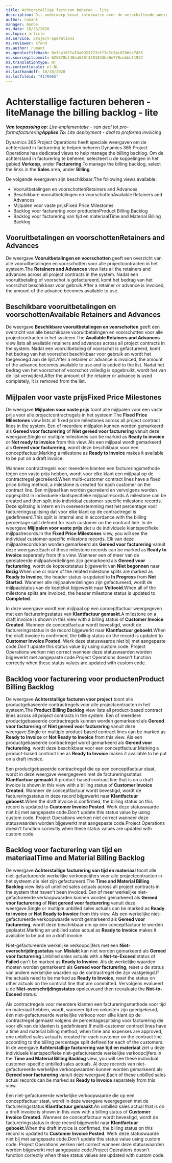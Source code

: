 ```yaml
---
title: Achterstallige facturen beheren - lite
description: Dit onderwerp bevat informatie over de verschillende weergaven die beschikbaar zijn voor het beheren van de achterstand in facturering.
author: rumant
manager: Annbe
ms.date: 10/26/2020
ms.topic: article
ms.service: project-operations
ms.reviewer: kfend
ms.author: rumant
ms.openlocfilehash: 0e3ca167fa53a6923727eff3e7c34c8706dc7455
ms.sourcegitcommit: 625878bf48ea530f3381843be0e778cebbbf1922
ms.translationtype: HT
ms.contentlocale: nl-NL
ms.lasthandoff: 10/30/2020
ms.locfileid: "4176965"
---
```

# <a name="manage-the-billing-backlog---lite"></a><span data-ttu-id="650e0-103">Achterstallige facturen beheren - lite</span><span class="sxs-lookup"><span data-stu-id="650e0-103">Manage the billing backlog - lite</span></span>

<span data-ttu-id="650e0-104">_**Van toepassing op:** Lite-implementatie - van deal tot pro-formafacturering_</span><span class="sxs-lookup"><span data-stu-id="650e0-104">_**Applies To:** Lite deployment - deal to proforma invoicing_</span></span>

<span data-ttu-id="650e0-105">Dynamics 365 Project Operations heeft speciale weergaven om de achterstand in facturering te helpen beheren.</span><span class="sxs-lookup"><span data-stu-id="650e0-105">Dynamics 365 Project Operations has dedicated views to help manage the billing backlog.</span></span> <span data-ttu-id="650e0-106">Om de achterstand in facturering te beheren, selecteert u de koppelingen in het gebied **Verkoop**, onder **Facturering**.</span><span class="sxs-lookup"><span data-stu-id="650e0-106">To manage the billing backlog, select the links in the **Sales** area, under **Billing**.</span></span> 

<span data-ttu-id="650e0-107">De volgende weergaven zijn beschikbaar:</span><span class="sxs-lookup"><span data-stu-id="650e0-107">The following views available:</span></span>

- <span data-ttu-id="650e0-108">Vooruitbetalingen en voorschotten</span><span class="sxs-lookup"><span data-stu-id="650e0-108">Retainers and Advances</span></span>
- <span data-ttu-id="650e0-109">Beschikbare vooruitbetalingen en voorschotten</span><span class="sxs-lookup"><span data-stu-id="650e0-109">Available Retainers and Advances</span></span>
- <span data-ttu-id="650e0-110">Mijlpalen voor vaste prijs</span><span class="sxs-lookup"><span data-stu-id="650e0-110">Fixed Price Milestones</span></span>
- <span data-ttu-id="650e0-111">Backlog voor facturering voor producten</span><span class="sxs-lookup"><span data-stu-id="650e0-111">Product Billing Backlog</span></span>
- <span data-ttu-id="650e0-112">Backlog voor facturering van tijd en materiaal</span><span class="sxs-lookup"><span data-stu-id="650e0-112">Time and Material Billing Backlog</span></span>

## <a name="retainers-and-advances"></a><span data-ttu-id="650e0-113">Vooruitbetalingen en voorschotten</span><span class="sxs-lookup"><span data-stu-id="650e0-113">Retainers and Advances</span></span>

<span data-ttu-id="650e0-114">De weergave **Vooruitbetalingen en voorschotten** geeft een overzicht van alle vooruitbetalingen en voorschotten voor alle projectcontracten in het systeem.</span><span class="sxs-lookup"><span data-stu-id="650e0-114">The **Retainers and Advances** view lists all the retainers and advances across all project contracts in the system.</span></span> <span data-ttu-id="650e0-115">Nadat een vooruitbetaling of voorschot is gefactureerd, komt het bedrag van het voorschot beschikbaar voor gebruik.</span><span class="sxs-lookup"><span data-stu-id="650e0-115">After a retainer or advance is invoiced, the amount of the advance becomes available to use.</span></span>

## <a name="available-retainers-and-advances"></a><span data-ttu-id="650e0-116">Beschikbare vooruitbetalingen en voorschotten</span><span class="sxs-lookup"><span data-stu-id="650e0-116">Available Retainers and Advances</span></span>

<span data-ttu-id="650e0-117">De weergave **Beschikbare vooruitbetalingen en voorschotten** geeft een overzicht van alle beschikbare vooruitbetalingen en voorschotten voor alle projectcontracten in het systeem.</span><span class="sxs-lookup"><span data-stu-id="650e0-117">The **Available Retainers and Advances** view lists all available retainers and advances across all project contracts in the system.</span></span> <span data-ttu-id="650e0-118">Nadat een vooruitbetaling of voorschot is gefactureerd, komt het bedrag van het voorschot beschikbaar voor gebruik en wordt het toegevoegd aan de lijst.</span><span class="sxs-lookup"><span data-stu-id="650e0-118">After a retainer or advance is invoiced, the amount of the advance becomes available to use and is added to the list.</span></span> <span data-ttu-id="650e0-119">Nadat het bedrag van het voorschot of voorschot volledig is opgebruikt, wordt het van de lijst verwijderd.</span><span class="sxs-lookup"><span data-stu-id="650e0-119">After the amount of the retainer or advance is used completely, it is removed from the list.</span></span>

## <a name="fixed-price-milestones"></a><span data-ttu-id="650e0-120">Mijlpalen voor vaste prijs</span><span class="sxs-lookup"><span data-stu-id="650e0-120">Fixed Price Milestones</span></span>

<span data-ttu-id="650e0-121">De weergave **Mijlpalen voor vaste prijs** toont alle mijlpalen voor een vaste prijs voor alle projectcontractregels in het systeem.</span><span class="sxs-lookup"><span data-stu-id="650e0-121">The **Fixed Price Milestones** view lists all fixed price milestones across all project contract lines in the system.</span></span> <span data-ttu-id="650e0-122">Een of meerdere mijlpalen kunnen worden gemarkeerd als **Gereed voor facturering** of **Niet gereed voor facturering** vanuit deze weergave.</span><span class="sxs-lookup"><span data-stu-id="650e0-122">Single or multiple milestones can be marked as **Ready to invoice** or **Not ready to invoice** from this view.</span></span> <span data-ttu-id="650e0-123">Als een mijlpaal wordt gemarkeerd als **Gereed voor facturering**, wordt deze beschikbaar voor een conceptfactuur.</span><span class="sxs-lookup"><span data-stu-id="650e0-123">Marking a milestone as **Ready to invoice** makes it available to be put on a draft invoice.</span></span>

<span data-ttu-id="650e0-124">Wanneer contractregels voor meerdere klanten een factureringsmethode tegen een vaste prijs hebben, wordt voor elke klant een mijlpaal op de contractregel gecreëerd.</span><span class="sxs-lookup"><span data-stu-id="650e0-124">When multi-customer contract lines have a fixed price billing method, a milestone is created for each customer on the contract line.</span></span> <span data-ttu-id="650e0-125">Een mijlpaal kan worden gecreëerd en vervolgens worden opgesplitst in individuele klantspecifieke mijlpaalrecords.</span><span class="sxs-lookup"><span data-stu-id="650e0-125">A milestone can be created and then split into individual customer-specific milestone records.</span></span> <span data-ttu-id="650e0-126">Deze splitsing is intern en in overeenstemming met het percentage voor factureringssplitsing dat voor elke klant op de contractregel is gedefinieerd.</span><span class="sxs-lookup"><span data-stu-id="650e0-126">This split is internal and in accordance with the billing percentage split defined for each customer on the contract line.</span></span> <span data-ttu-id="650e0-127">In de weergave **Mijlpalen voor vaste prijs** ziet u de individuele klantspecifieke mijlpaalrecords.</span><span class="sxs-lookup"><span data-stu-id="650e0-127">In the **Fixed Price Milestones** view, you will see the individual customer-specific milestone records.</span></span> <span data-ttu-id="650e0-128">Elk van deze mijlpaalrecords kan worden gemarkeerd als **Gereed voor facturering** vanuit deze weergave.</span><span class="sxs-lookup"><span data-stu-id="650e0-128">Each of these milestone records can be marked as **Ready to Invoice** separately from this view.</span></span> <span data-ttu-id="650e0-129">Wanneer een of meer van de gerelateerde mijlpaalverdelingen zijn gemarkeerd als **Gereed voor facturering**, wordt de koptekststatus bijgewerkt van **Niet begonnen** naar **Bezig**.</span><span class="sxs-lookup"><span data-stu-id="650e0-129">When one or more of the related milestone splits are marked as **Ready to Invoice**, the header status is updated to **In Progress** from **Not Started**.</span></span> <span data-ttu-id="650e0-130">Wanneer alle mijlpaalverdelingen zijn gefactureerd, wordt de mijlpaalstatus van de koptekst bijgewerkt naar **Voltooid**.</span><span class="sxs-lookup"><span data-stu-id="650e0-130">When all of the milestone splits are invoiced, the header milestone status is updated to **Completed**.</span></span>

<span data-ttu-id="650e0-131">In deze weergave wordt een mijlpaal op een conceptfactuur weergegeven met een factureringsstatus van **Klantfactuur gemaakt**.</span><span class="sxs-lookup"><span data-stu-id="650e0-131">A milestone on a draft invoice is shown in this view with a billing status of **Customer Invoice Created**.</span></span> <span data-ttu-id="650e0-132">Wanneer de conceptfactuur wordt bevestigd, wordt de factureringsstatus in de record bijgewerkt naar **Klantfactuur geboekt**.</span><span class="sxs-lookup"><span data-stu-id="650e0-132">When the draft invoice is confirmed, the billing status on the record is updated to **Customer Invoice Posted**.</span></span> <span data-ttu-id="650e0-133">Werk deze statuswaarde niet bij met aangepaste code.</span><span class="sxs-lookup"><span data-stu-id="650e0-133">Don't update this status value by using custom code.</span></span> <span data-ttu-id="650e0-134">Project Operations werken niet correct wanneer deze statuswaarden worden bijgewerkt met aangepaste code.</span><span class="sxs-lookup"><span data-stu-id="650e0-134">Project Operations doesn't function correctly when these status values are updated with custom code.</span></span>

## <a name="product-billing-backlog"></a><span data-ttu-id="650e0-135">Backlog voor facturering voor producten</span><span class="sxs-lookup"><span data-stu-id="650e0-135">Product Billing Backlog</span></span>

<span data-ttu-id="650e0-136">De weergave **Achterstallige facturen voor project** toont alle productgebaseerde contractregels voor alle projectcontracten in het systeem.</span><span class="sxs-lookup"><span data-stu-id="650e0-136">The **Product Billing Backlog** view lists all product-based contract lines across all project contracts in the system.</span></span> <span data-ttu-id="650e0-137">Een of meerdere productgebaseerde contractregels kunnen worden gemarkeerd als **Gereed voor facturering** of **Niet gereed voor facturering** vanuit deze weergave.</span><span class="sxs-lookup"><span data-stu-id="650e0-137">Single or multiple product-based contract lines can be marked as **Ready to Invoice** or **Not Ready to Invoice** from this view.</span></span> <span data-ttu-id="650e0-138">Als een productgebaseerde contractregel wordt gemarkeerd als **Gereed voor facturering**, wordt deze beschikbaar voor een conceptfactuur.</span><span class="sxs-lookup"><span data-stu-id="650e0-138">Marking a product-based contract line as **Ready to Invoice** makes it available to be put on a draft invoice.</span></span>

<span data-ttu-id="650e0-139">Een productgebaseerde contractregel die op een conceptfactuur staat, wordt in deze weergave weergegeven met de factureringsstatus **Klantfactuur gemaakt**.</span><span class="sxs-lookup"><span data-stu-id="650e0-139">A product-based contract line that is on a draft invoice is shown in this view with a billing status of **Customer Invoice Created**.</span></span> <span data-ttu-id="650e0-140">Wanneer de conceptfactuur wordt bevestigd, wordt de factureringsstatus in deze record bijgewerkt naar **Klantfactuur geboekt**.</span><span class="sxs-lookup"><span data-stu-id="650e0-140">When the draft invoice is confirmed, the billing status on this record is updated to **Customer Invoice Posted**.</span></span> <span data-ttu-id="650e0-141">Werk deze statuswaarde niet bij met aangepaste code.</span><span class="sxs-lookup"><span data-stu-id="650e0-141">Don't update this status value by using custom code.</span></span> <span data-ttu-id="650e0-142">Project Operations werken niet correct wanneer deze statuswaarden worden bijgewerkt met aangepaste code.</span><span class="sxs-lookup"><span data-stu-id="650e0-142">Project Operations doesn't function correctly when these status values are updated with custom code.</span></span>

## <a name="time-and-material-billing-backlog"></a><span data-ttu-id="650e0-143">Backlog voor facturering van tijd en materiaal</span><span class="sxs-lookup"><span data-stu-id="650e0-143">Time and Material Billing Backlog</span></span>

<span data-ttu-id="650e0-144">De weergave **Achterstallige facturering van tijd en materiaal** toont alle niet-gefactureerde werkelijke verkoopcijfers voor alle projectcontracten in het systeem die niet zijn gefactureerd.</span><span class="sxs-lookup"><span data-stu-id="650e0-144">The **Time and Material Billing Backlog** view lists all unbilled sales actuals across all project contracts in the system that haven't been invoiced.</span></span> <span data-ttu-id="650e0-145">Een of meer werkelijke niet-gefactureerde verkoopwaarden kunnen worden gemarkeerd als **Gereed voor facturering** of **Niet gereed voor facturering** vanuit deze weergave.</span><span class="sxs-lookup"><span data-stu-id="650e0-145">Single or multiple unbilled sales actuals can be marked as **Ready to Invoice** or **Not Ready to Invoice** from this view.</span></span> <span data-ttu-id="650e0-146">Als een werkelijke niet-gefactureerde verkoopwaarde wordt gemarkeerd als **Gereed voor facturering**, wordt deze beschikbaar om op een conceptfactuur te worden geplaatst.</span><span class="sxs-lookup"><span data-stu-id="650e0-146">Marking an unbilled sales actual as **Ready to Invoice** makes it available to be put on a draft invoice.</span></span>

<span data-ttu-id="650e0-147">Niet-gefactureerde werkelijke verkoopcijfers met een **Niet-overschrijdingsstatus** van **Mislukt** kan niet worden gemarkeerd als **Gereed voor facturering**.</span><span class="sxs-lookup"><span data-stu-id="650e0-147">Unbilled sales actuals with a **Not-to-Exceed** status of **Failed** can't be marked as **Ready to Invoice**.</span></span> <span data-ttu-id="650e0-148">Als de werkelijke waarden moeten worden gemarkeerd als **Gereed voor facturering**, reset u de status van andere werkelijke waarden op de contractregel die zijn vastgelegd.</span><span class="sxs-lookup"><span data-stu-id="650e0-148">If the actuals need to be marked as **Ready to Invoice**, reset the status on other actuals on the contract line that are committed.</span></span> <span data-ttu-id="650e0-149">Vervolgens evalueert u de **Niet-overschrijdingsstatus** opnieuw.</span><span class="sxs-lookup"><span data-stu-id="650e0-149">and then reevaluate the **Not-to-Exceed** status.</span></span>

<span data-ttu-id="650e0-150">Als contractregels voor meerdere klanten een factureringsmethode voor tijd en materiaal hebben, wordt, wanneer tijd en onkosten zijn goedgekeurd, één niet-gefactureerde werkelijke verkoop voor elke klant op de contractregel gemaakt volgens de percentagesplitsing voor facturering die voor elk van de klanten is gedefinieerd.</span><span class="sxs-lookup"><span data-stu-id="650e0-150">If multi-customer contract lines have a time and material billing method, when time and expenses are approved, one unbilled sales actual is created for each customer on the contract line according to the billing percentage split defined for each of the customers.</span></span> <span data-ttu-id="650e0-151">In de weergave **Achterstallige facturering van tijd en materiaal** ziet u deze individuele klantspecifieke niet-gefactureerde werkelijke verkoopcijfers.</span><span class="sxs-lookup"><span data-stu-id="650e0-151">In the **Time and Material Billing Backlog** view, you will see these individual customer-specific unbilled sales actuals.</span></span> <span data-ttu-id="650e0-152">Al deze records van niet-gefactureerde werkelijke verkoopwaarden kunnen worden gemarkeerd als **Gereed voor facturering** vanuit deze weergave.</span><span class="sxs-lookup"><span data-stu-id="650e0-152">Each of these unbilled sales actual records can be marked as **Ready to Invoice** separately from this view.</span></span>

<span data-ttu-id="650e0-153">Een niet-gefactureerde werkelijke verkoopwaarde die op een conceptfactuur staat, wordt in deze weergave weergegeven met de factureringsstatus **Klantfactuur gemaakt**.</span><span class="sxs-lookup"><span data-stu-id="650e0-153">An unbilled sales actual that is on a draft invoice is shown in this view with a billing status of **Customer Invoice Created**.</span></span> <span data-ttu-id="650e0-154">Wanneer de conceptfactuur wordt bevestigd, wordt de factureringsstatus in deze record bijgewerkt naar **Klantfactuur geboekt**.</span><span class="sxs-lookup"><span data-stu-id="650e0-154">When the draft invoice is confirmed, the billing status on this record is updated to **Customer Invoice Posted**.</span></span> <span data-ttu-id="650e0-155">Werk deze statuswaarde niet bij met aangepaste code.</span><span class="sxs-lookup"><span data-stu-id="650e0-155">Don't update this status value using custom code.</span></span> <span data-ttu-id="650e0-156">Project Operations werken niet correct wanneer deze statuswaarden worden bijgewerkt met aangepaste code.</span><span class="sxs-lookup"><span data-stu-id="650e0-156">Project Operations doesn't function correctly when these status values are updated with custom code.</span></span>
